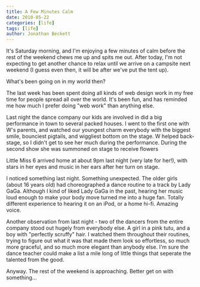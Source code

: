 ```yaml
---
title: A Few Minutes Calm
date: 2010-05-22
categories: [life]
tags: [life]
author: Jonathan Beckett
---
```


It's Saturday morning, and I'm enjoying a few minutes of calm before the rest of the weekend chews me up and spits me out. After today, I'm not expecting to get another chance to relax until we arrive on a campsite next weekend (I guess even then, it will be after we've put the tent up).

What's been going on in my world then?

The last week has been spent doing all kinds of web design work in my free time for people spread all over the world. It's been fun, and has reminded me how much I prefer doing "web work" than anything else.

Last night the dance company our kids are involved in did a big performance in town to several packed houses. I went to the first one with W's parents, and watched our youngest charm everybody with the biggest smile, bounciest pigtails, and wiggliest bottom on the stage. W helped back-stage, so I didn't get to see her much during the performance. During the second show she was summoned on stage to receive flowers 

Little Miss 6 arrived home at about 9pm last night (very late for her!), with stars in her eyes and music in her ears after her turn on stage.

I noticed something last night. Something unexpected. The older girls (about 16 years old) had choreographed a dance routine to a track by Lady GaGa. Although I kind of liked Lady GaGa in the past, hearing her music loud enough to make your body move turned me into a huge fan. Totally different experience to hearing it on an iPod, or a home hi-fi. Amazing voice.

Another observation from last night - two of the dancers from the entire company stood out hugely from everybody else. A girl in a pink tutu, and a boy with "perfectly scruffy" hair. I watched them throughout their routines, trying to figure out what it was that made them look so effortless, so much more graceful, and so much more elegant than anybody else. I'm sure the dance teacher could make a list a mile long of little things that seperate the talented from the good.

Anyway. The rest of the weekend is approaching. Better get on with something...